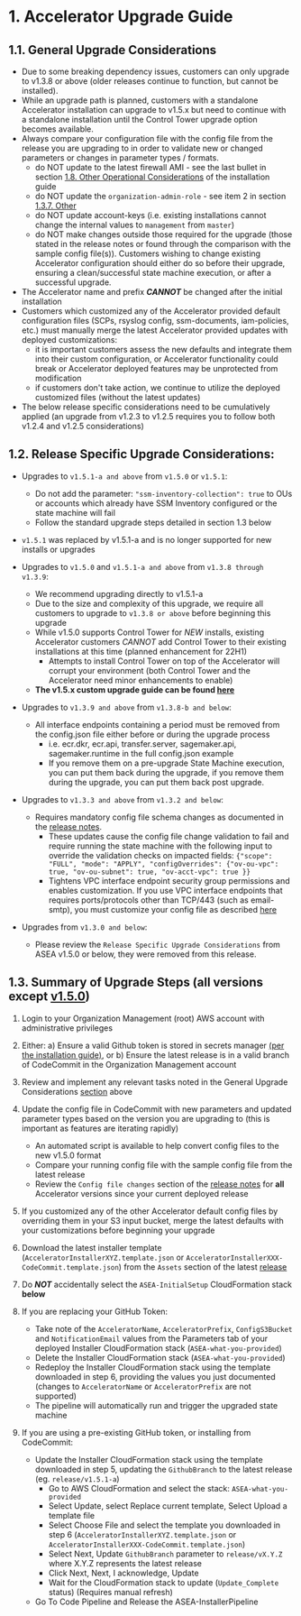 # 1. Accelerator Upgrade Guide

## 1.1. General Upgrade Considerations

-   Due to some breaking dependency issues, customers can only upgrade to v1.3.8 or above (older releases continue to function, but cannot be installed).
-   While an upgrade path is planned, customers with a standalone Accelerator installation can upgrade to v1.5.x but need to continue with a standalone installation until the Control Tower upgrade option becomes available.
-   Always compare your configuration file with the config file from the release you are upgrading to in order to validate new or changed parameters or changes in parameter types / formats.
    -   do NOT update to the latest firewall AMI - see the last bullet in section [1.8. Other Operational Considerations](./install.md#18-other-operational-considerations) of the installation guide
    -   do NOT update the `organization-admin-role` - see item 2 in section [1.3.7. Other](./install.md#137-other)
    -   do NOT update account-keys (i.e. existing installations cannot change the internal values to `management` from `master`)
    -   do NOT make changes outside those required for the upgrade (those stated in the release notes or found through the comparison with the sample config file(s)). Customers wishing to change existing Accelerator configuration should either do so before their upgrade, ensuring a clean/successful state machine execution, or after a successful upgrade.
-   The Accelerator name and prefix **_CANNOT_** be changed after the initial installation
-   Customers which customized any of the Accelerator provided default configuration files (SCPs, rsyslog config, ssm-documents, iam-policies, etc.) must manually merge the latest Accelerator provided updates with deployed customizations:
    -   it is important customers assess the new defaults and integrate them into their custom configuration, or Accelerator functionality could break or Accelerator deployed features may be unprotected from modification
    -   if customers don't take action, we continue to utilize the deployed customized files (without the latest updates)
-   The below release specific considerations need to be cumulatively applied (an upgrade from v1.2.3 to v1.2.5 requires you to follow both v1.2.4 and v1.2.5 considerations)

## 1.2. **Release Specific Upgrade Considerations:**

-   Upgrades to `v1.5.1-a and above` from `v1.5.0` or `v1.5.1`:
    -   Do not add the parameter: `"ssm-inventory-collection": true` to OUs or accounts which already have SSM Inventory configured or the state machine will fail
    -   Follow the standard upgrade steps detailed in section 1.3 below
-   `v1.5.1` was replaced by v1.5.1-a and is no longer supported for new installs or upgrades
-   Upgrades to `v1.5.0` and `v1.5.1-a and above` from `v1.3.8 through v1.3.9`:
    -   We recommend upgrading directly to v1.5.1-a
    -   Due to the size and complexity of this upgrade, we require all customers to upgrade to `v1.3.8 or above` before beginning this upgrade
    -   While v1.5.0 supports Control Tower for _NEW_ installs, existing Accelerator customers _CANNOT_ add Control Tower to their existing installations at this time (planned enhancement for 22H1)
        -   Attempts to install Control Tower on top of the Accelerator will corrupt your environment (both Control Tower and the Accelerator need minor enhancements to enable)
    -   **The v1.5.x custom upgrade guide can be found [here](./v150-Upgrade.md)**
-   Upgrades to `v1.3.9 and above` from `v1.3.8-b and below`:
    -   All interface endpoints containing a period must be removed from the config.json file either before or during the upgrade process
        -   i.e. ecr.dkr, ecr.api, transfer.server, sagemaker.api, sagemaker.runtime in the full config.json example
        -   If you remove them on a pre-upgrade State Machine execution, you can put them back during the upgrade, if you remove them during the upgrade, you can put them back post upgrade.
-   Upgrades to `v1.3.3 and above` from `v1.3.2 and below`:

    -   Requires mandatory config file schema changes as documented in the [release notes](https://github.com/aws-samples/aws-secure-environment-accelerator/releases).
        -   These updates cause the config file change validation to fail and require running the state machine with the following input to override the validation checks on impacted fields: `{"scope": "FULL", "mode": "APPLY", "configOverrides": {"ov-ou-vpc": true, "ov-ou-subnet": true, "ov-acct-vpc": true }}`
        -   Tightens VPC interface endpoint security group permissions and enables customization. If you use VPC interface endpoints that requires ports/protocols other than TCP/443 (such as email-smtp), you must customize your config file as described [here](https://github.com/aws-samples/aws-secure-environment-accelerator/tree/main/reference-artifacts/SAMPLE_CONFIGS/sample_snippets.md)

-   Upgrades from `v1.3.0 and below`:
    -   Please review the `Release Specific Upgrade Considerations` from ASEA v1.5.0 or below, they were removed from this release.

## 1.3. Summary of Upgrade Steps (all versions except [v1.5.0](./v150-Upgrade.md))

1. Login to your Organization Management (root) AWS account with administrative privileges
2. Either:
   a) Ensure a valid Github token is stored in secrets manager [(per the installation guide)](./install.md#142-create-github-personal-access-token-and-store-in-secrets-manager), or
   b) Ensure the latest release is in a valid branch of CodeCommit in the Organization Management account
3. Review and implement any relevant tasks noted in the General Upgrade Considerations [section](#11-general-upgrade-considerations) above
4. Update the config file in CodeCommit with new parameters and updated parameter types based on the version you are upgrading to (this is important as features are iterating rapidly)
    - An automated script is available to help convert config files to the new v1.5.0 format
    - Compare your running config file with the sample config file from the latest release
    - Review the `Config file changes` section of the [release notes](https://github.com/aws-samples/aws-secure-environment-accelerator/releases) for **all** Accelerator versions since your current deployed release
5. If you customized any of the other Accelerator default config files by overriding them in your S3 input bucket, merge the latest defaults with your customizations before beginning your upgrade
6. Download the latest installer template (`AcceleratorInstallerXYZ.template.json` or `AcceleratorInstallerXXX-CodeCommit.template.json`) from the `Assets` section of the latest [release](https://github.com/aws-samples/aws-secure-environment-accelerator/releases)
7. Do **_NOT_** accidentally select the `ASEA-InitialSetup` CloudFormation stack **below**
8. If you are replacing your GitHub Token:
    - Take note of the `AcceleratorName`, `AcceleratorPrefix`, `ConfigS3Bucket` and `NotificationEmail` values from the Parameters tab of your deployed Installer CloudFormation stack (`ASEA-what-you-provided`)
    - Delete the Installer CloudFormation stack (`ASEA-what-you-provided`)
    - Redeploy the Installer CloudFormation stack using the template downloaded in step 6, providing the values you just documented (changes to `AcceleratorName` or `AcceleratorPrefix` are not supported)
    - The pipeline will automatically run and trigger the upgraded state machine
9. If you are using a pre-existing GitHub token, or installing from CodeCommit:

    - Update the Installer CloudFormation stack using the template downloaded in step 5, updating the `GithubBranch` to the latest release (eg. `release/v1.5.1-a`)
        - Go to AWS CloudFormation and select the stack: `ASEA-what-you-provided`
        - Select Update, select Replace current template, Select Upload a template file
        - Select Choose File and select the template you downloaded in step 6 (`AcceleratorInstallerXYZ.template.json` or `AcceleratorInstallerXXX-CodeCommit.template.json`)
        - Select Next, Update `GithubBranch` parameter to `release/vX.Y.Z` where X.Y.Z represents the latest release
        - Click Next, Next, I acknowledge, Update
        - Wait for the CloudFormation stack to update (`Update_Complete` status) (Requires manual refresh)
    - Go To Code Pipeline and Release the ASEA-InstallerPipeline
